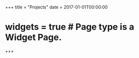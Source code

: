 +++
title = "Projects"
date = 2017-01-01T00:00:00

# widgets = true  # Page type is a Widget Page.

+++
